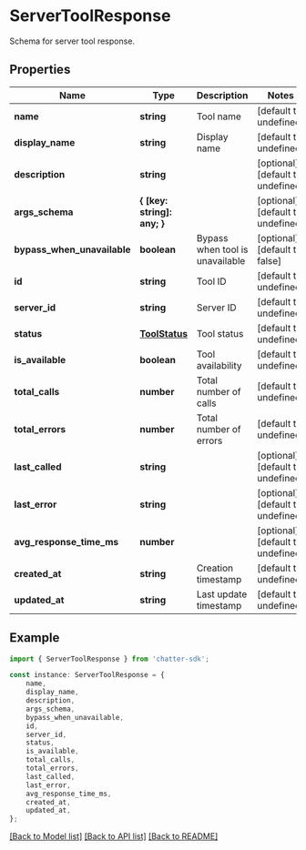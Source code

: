 # ServerToolResponse

Schema for server tool response.

## Properties

Name | Type | Description | Notes
------------ | ------------- | ------------- | -------------
**name** | **string** | Tool name | [default to undefined]
**display_name** | **string** | Display name | [default to undefined]
**description** | **string** |  | [optional] [default to undefined]
**args_schema** | **{ [key: string]: any; }** |  | [optional] [default to undefined]
**bypass_when_unavailable** | **boolean** | Bypass when tool is unavailable | [optional] [default to false]
**id** | **string** | Tool ID | [default to undefined]
**server_id** | **string** | Server ID | [default to undefined]
**status** | [**ToolStatus**](ToolStatus.md) | Tool status | [default to undefined]
**is_available** | **boolean** | Tool availability | [default to undefined]
**total_calls** | **number** | Total number of calls | [default to undefined]
**total_errors** | **number** | Total number of errors | [default to undefined]
**last_called** | **string** |  | [optional] [default to undefined]
**last_error** | **string** |  | [optional] [default to undefined]
**avg_response_time_ms** | **number** |  | [optional] [default to undefined]
**created_at** | **string** | Creation timestamp | [default to undefined]
**updated_at** | **string** | Last update timestamp | [default to undefined]

## Example

```typescript
import { ServerToolResponse } from 'chatter-sdk';

const instance: ServerToolResponse = {
    name,
    display_name,
    description,
    args_schema,
    bypass_when_unavailable,
    id,
    server_id,
    status,
    is_available,
    total_calls,
    total_errors,
    last_called,
    last_error,
    avg_response_time_ms,
    created_at,
    updated_at,
};
```

[[Back to Model list]](../README.md#documentation-for-models) [[Back to API list]](../README.md#documentation-for-api-endpoints) [[Back to README]](../README.md)
